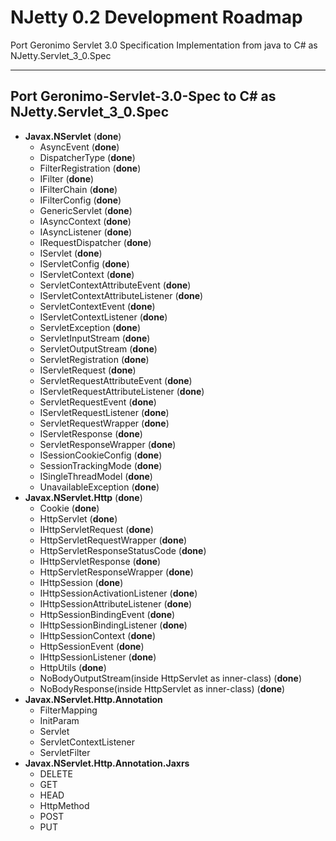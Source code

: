 # NJetty 0.2 Development Roadmap #

Port Geronimo Servlet 3.0 Specification Implementation from java to C# as NJetty.Servlet\_3\_0.Spec




---

## Port Geronimo-Servlet-3.0-Spec to C# as NJetty.Servlet\_3\_0.Spec ##
  * **Javax.NServlet** (**done**)
    * AsyncEvent (**done**)
    * DispatcherType (**done**)
    * FilterRegistration (**done**)
    * IFilter (**done**)
    * IFilterChain (**done**)
    * IFilterConfig (**done**)
    * GenericServlet (**done**)
    * IAsyncContext (**done**)
    * IAsyncListener (**done**)
    * IRequestDispatcher (**done**)
    * IServlet (**done**)
    * IServletConfig (**done**)
    * IServletContext (**done**)
    * ServletContextAttributeEvent (**done**)
    * IServletContextAttributeListener (**done**)
    * ServletContextEvent (**done**)
    * IServletContextListener (**done**)
    * ServletException (**done**)
    * ServletInputStream (**done**)
    * ServletOutputStream (**done**)
    * ServletRegistration (**done**)
    * IServletRequest (**done**)
    * ServletRequestAttributeEvent (**done**)
    * IServletRequestAttributeListener (**done**)
    * ServletRequestEvent (**done**)
    * IServletRequestListener (**done**)
    * ServletRequestWrapper (**done**)
    * IServletResponse (**done**)
    * ServletResponseWrapper (**done**)
    * ISessionCookieConfig (**done**)
    * SessionTrackingMode (**done**)
    * ISingleThreadModel (**done**)
    * UnavailableException (**done**)
  * **Javax.NServlet.Http** (**done**)
    * Cookie (**done**)
    * HttpServlet (**done**)
    * IHttpServletRequest (**done**)
    * HttpServletRequestWrapper (**done**)
    * HttpServletResponseStatusCode (**done**)
    * IHttpServletResponse (**done**)
    * HttpServletResponseWrapper (**done**)
    * IHttpSession (**done**)
    * IHttpSessionActivationListener (**done**)
    * IHttpSessionAttributeListener (**done**)
    * HttpSessionBindingEvent (**done**)
    * IHttpSessionBindingListener (**done**)
    * IHttpSessionContext (**done**)
    * HttpSessionEvent (**done**)
    * IHttpSessionListener (**done**)
    * HttpUtils (**done**)
    * NoBodyOutputStream(inside HttpServlet as inner-class) (**done**)
    * NoBodyResponse(inside HttpServlet as inner-class) (**done**)
  * **Javax.NServlet.Http.Annotation**
    * FilterMapping
    * InitParam
    * Servlet
    * ServletContextListener
    * ServletFilter
  * **Javax.NServlet.Http.Annotation.Jaxrs**
    * DELETE
    * GET
    * HEAD
    * HttpMethod
    * POST
    * PUT